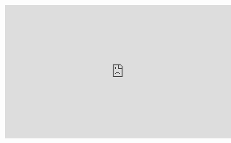 <iframe width="768" height="432" src="https://miro.com/app/live-embed/uXjVO_jSNc4=/?moveToViewport=-3429,-2672,19737,8598&embedId=105451554795" frameborder="0" scrolling="no" allow="fullscreen; clipboard-read; clipboard-write" allowfullscreen></iframe>

